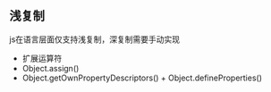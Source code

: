 ## 浅复制

js在语言层面仅支持浅复制，深复制需要手动实现

- 扩展运算符
- Object.assign()
- Object.getOwnPropertyDescriptors() + Object.defineProperties()